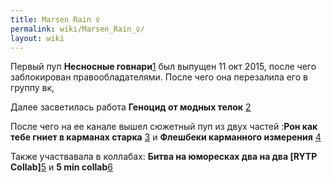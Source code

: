 ```yaml
---
title: Marsen Rain ♀
permalink: wiki/Marsen_Rain_♀/
layout: wiki
---
```


Первый пуп **Несносные
говнари**[1](https://www.youtube.com/watch?v=CC0FtzWBBmk) был выпущен 11
окт 2015, после чего заблокирован правообладателями. После чего она
перезалила его в группу вк,

Далее засветилась работа **Геноцид от модных телок**
[2](https://www.youtube.com/watch?v=SQLZLSe5Xrc&t)

После чего на ее канале вышел сюжетный пуп из двух частей :**Рон как
тебе гниет в карманах старка**
[3](https://www.youtube.com/watch?v=DhDIDEKoeT8&t) и **Флешбеки
карманного измерения** [4](https://www.youtube.com/watch?v=JQcTAFku8dE)

Также участвавала в коллабах: **Битва на юморесках два на два \[RYTP
Collab\]**[5](https://www.youtube.com/watch?v=NBLPz8HU9-w) и **5 min
collab**[6](https://www.youtube.com/watch?v=l4ddzevXZJ8)
